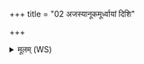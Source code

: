+++
title = "02 अजस्यानूकमूर्ध्वायां दिशि"

+++
<details><summary>मूलम् (WS)</summary>

अजस्यानूकमूर्ध्वायां दिशि धेहि दिशि धेहि पाजस्यं ध्रुवायाम् ।  
अन्तरिक्षे मध्यतो मध्यमस्य पद्भिश्चतुर्भिः प्रति तिष्ठ दिक्षु ॥॥ २ ॥  
शृतमजं शृतया प्रोर्णुहि त्वचा सर्वैरङ्गैः सम्भृतं विश्वरूपम्।  
स उत्तिष्ठ प्रेहि नाकमुत्तमं पद्भिश्चतुर्भिः प्रति तिष्ठ दिक्षु ॥ ३ ॥
</details>